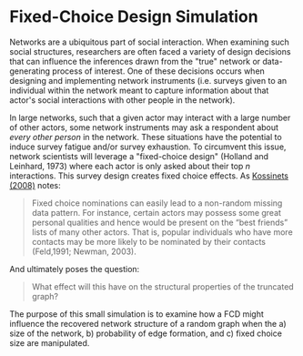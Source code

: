 # Fixed-Choice Design Simulation 

Networks are a ubiquitous part of social interaction. When examining such social structures, researchers are often faced a variety of design decisions that can influence the inferences drawn from the "true" network or data-generating process of interest. One of these decisions occurs when designing and implementing network instruments (i.e. surveys given to an individual within the network meant to capture information about that actor's social interactions with other people in the network). 

In large networks, such that a given actor may interact with a large number of other actors, some network instruments may ask a respondent about _every other person_ in the network. These situations have the potential to induce survey fatigue and/or survey exhaustion. To circumvent this issue, network scientists will leverage a "fixed-choice design" (Holland and Leinhard, 1973) where each actor is only asked about their top _n_ interactions. This survey design creates fixed choice effects. As [Kossinets (2008)](https://arxiv.org/pdf/cond-mat/0306335.pdf) notes:

> Fixed choice nominations can easily lead to a non-random missing data pattern. For instance, certain actors may possess some great personal qualities and hence would be present on the “best friends” lists of many other actors. That is, popular individuals who have more contacts may be more likely to be nominated by their contacts (Feld,1991; Newman, 2003).

And ultimately poses the question:

> What effect will this have on the structural properties of the truncated graph?

The purpose of this small simulation is to examine how a FCD might influence the recovered network structure of a random graph when the a) size of the network, b) probability of edge formation, and c) fixed choice size are manipulated.

